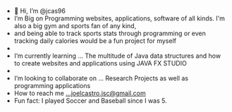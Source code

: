 - 👋 Hi, I’m @jcas96
- I’m Big on Programming websites, applications, software of all kinds. I'm also a big gym and sports fan of any kind,
- and being able to track sports stats through programming or even tracking daily calories would be a fun project for myself
- 
-  I’m currently learning ... The multitude of Java data structures and how to create websites and applications using JAVA FX STUDIO
- 
- I’m looking to collaborate on ... Research Projects as well as programming applications
- How to reach me ...joelcastro.jsc@gmail.com
- Fun fact: I played Soccer and Baseball since I was 5.

<!---
jcas96/jcas96 is a ✨ special ✨ repository because its `README.md` (this file) appears on your GitHub profile.
You can click the Preview link to take a look at your changes.
--->

